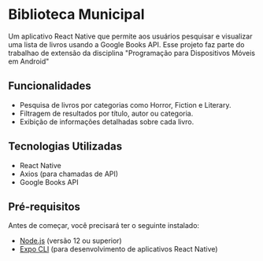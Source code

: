 # Biblioteca Municipal

Um aplicativo React Native que permite aos usuários pesquisar e visualizar uma lista de livros usando a Google Books API. Esse projeto faz parte do trabalhao de extensão da disciplina "Programação para Dispositivos Móveis em Android"

## Funcionalidades

- Pesquisa de livros por categorias como Horror, Fiction e Literary.
- Filtragem de resultados por título, autor ou categoria.
- Exibição de informações detalhadas sobre cada livro.

## Tecnologias Utilizadas

- React Native
- Axios (para chamadas de API)
- Google Books API

## Pré-requisitos

Antes de começar, você precisará ter o seguinte instalado:

- [Node.js](https://nodejs.org/) (versão 12 ou superior)
- [Expo CLI](https://docs.expo.dev/get-started/installation/) (para desenvolvimento de aplicativos React Native)
